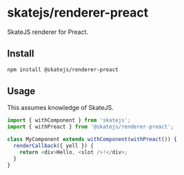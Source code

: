 # skatejs/renderer-preact

SkateJS renderer for Preact.

## Install

```sh
npm install @skatejs/renderer-preact
```

## Usage

This assumes knowledge of SkateJS.

```js
import { withComponent } from 'skatejs';
import { withPreact } from '@skatejs/renderer-preact';

class MyComponent extends withComponent(withPreact()) {
  renderCallback({ yell }) {
    return <div>Hello, <slot />!</div>;
  }
}
```
